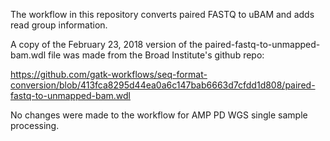 The workflow in this repository converts paired FASTQ to uBAM and adds read group information.

A copy of the February 23, 2018 version of the paired-fastq-to-unmapped-bam.wdl file was made from the Broad Institute's github repo:

https://github.com/gatk-workflows/seq-format-conversion/blob/413fca8295d44ea0a6c147bab6663d7cfdd1d808/paired-fastq-to-unmapped-bam.wdl

No changes were made to the workflow for AMP PD WGS single sample processing.